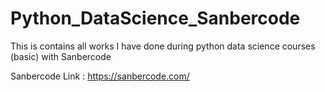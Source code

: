 # Python_DataScience_Sanbercode
This is contains all works I have done during python data science courses (basic) with Sanbercode

Sanbercode Link : https://sanbercode.com/


